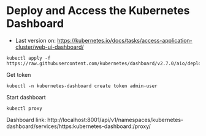 # Deploy and Access the Kubernetes Dashboard

- Last version on: 
https://kubernetes.io/docs/tasks/access-application-cluster/web-ui-dashboard/


```
kubectl apply -f https://raw.githubusercontent.com/kubernetes/dashboard/v2.7.0/aio/deploy/recommended.yaml
```

Get token
```
kubectl -n kubernetes-dashboard create token admin-user
```

Start dashboart
```
kubectl proxy
```

Dashboard link: http://localhost:8001/api/v1/namespaces/kubernetes-dashboard/services/https:kubernetes-dashboard:/proxy/
